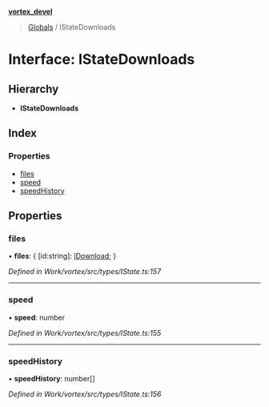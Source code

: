 **[vortex_devel](../README.md)**

> [Globals](../globals.md) / IStateDownloads

# Interface: IStateDownloads

## Hierarchy

* **IStateDownloads**

## Index

### Properties

* [files](istatedownloads.md#files)
* [speed](istatedownloads.md#speed)
* [speedHistory](istatedownloads.md#speedhistory)

## Properties

### files

•  **files**: { [id:string]: [IDownload](idownload.md);  }

*Defined in Work/vortex/src/types/IState.ts:157*

___

### speed

•  **speed**: number

*Defined in Work/vortex/src/types/IState.ts:155*

___

### speedHistory

•  **speedHistory**: number[]

*Defined in Work/vortex/src/types/IState.ts:156*
